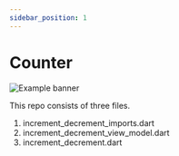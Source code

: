 ```yaml
---
sidebar_position: 1
---
```



# Counter
![Example banner](/img/counter/counter.png)

This repo consists of three files.
1. increment_decrement_imports.dart
2. increment_decrement_view_model.dart
3. increment_decrement.dart